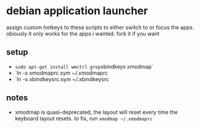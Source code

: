 # debian application launcher

assign custom hotkeys to these scripts to either switch to or focus the apps. obiously it only works for the apps i wanted. fork it if you want

## setup

* `sudo apt-get install wmctrl grep`xbindkeys xmodmap`
* `ln -s xmodmaprc.sym ~/.xmodmaprc
* `ln -s xbindkeysrc.sym ~/.xbindkeysrc


## notes
* xmodmap is quasi-deprecated, the layout will reset every time the keyboard layout resets. to fix, run `xmodmap ~/.xmodmaprc`
